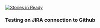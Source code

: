 [![Stories in Ready](https://badge.waffle.io/JIRApractice/TestPractice.png?label=ready&title=Ready)](https://waffle.io/JIRApractice/TestPractice)
### Testing on JIRA connection to Github
